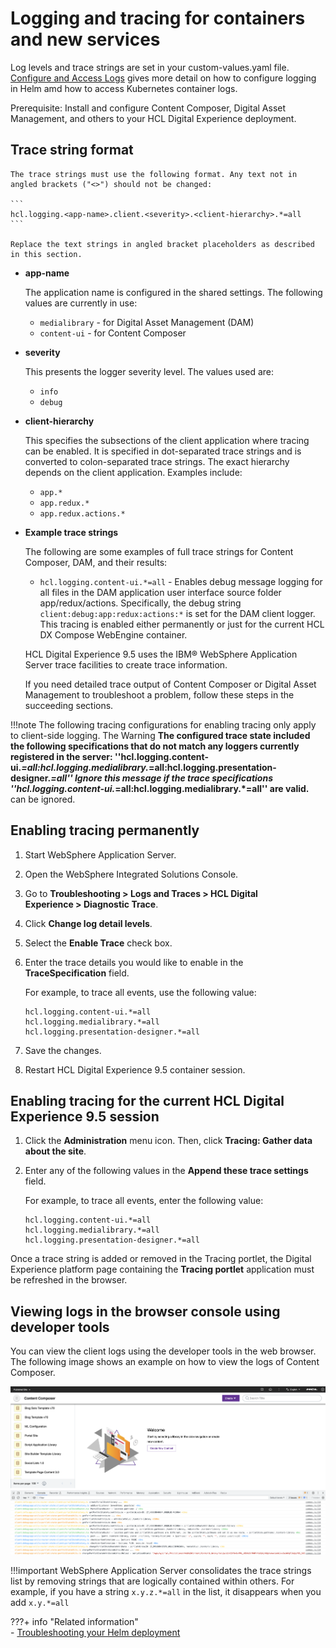 # Logging and tracing for containers and new services

Log levels and trace strings are set in your custom-values.yaml file. [Configure and Access Logs](../../../../deployment/manage/container_configuration/troubleshooting/configure_access_helm_logs.md) gives more detail on how to configure logging in Helm amd how to access Kubernetes container logs. 

Prerequisite: Install and configure Content Composer, Digital Asset Management, and others to your HCL Digital Experience deployment.

## Trace string format

    The trace strings must use the following format. Any text not in angled brackets ("<>") should not be changed:

    ```
    hcl.logging.<app-name>.client.<severity>.<client-hierarchy>.*=all
    ```

    Replace the text strings in angled bracket placeholders as described in this section.

-   **app-name**

    The application name is configured in the shared settings. The following values are currently in use:

    -   `medialibrary` - for Digital Asset Management (DAM)
    -   `content-ui` - for Content Composer
    
-   **severity**

    This presents the logger severity level. The values used are:

    -   `info`
    -   `debug`

-   **client-hierarchy**

    This specifies the subsections of the client application where tracing can be enabled. It is specified in dot-separated trace strings and is converted to colon-separated trace strings. The exact hierarchy depends on the client application. Examples include:

    -   `app.*`
    -   `app.redux.*`
    -   `app.redux.actions.*`

-   **Example trace strings**

    The following are some examples of full trace strings for Content Composer, DAM, and their results:

    -   `hcl.logging.content-ui.*=all` - Enables debug message logging for all files in the DAM application user interface source folder app/redux/actions. Specifically, the debug string `client:debug:app:redux:actions:*` is set for the DAM client logger.
    This tracing is enabled either permanently or just for the current HCL DX Compose WebEngine container.

    HCL Digital Experience 9.5 uses the IBM® WebSphere Application Server trace facilities to create trace information.

    If you need detailed trace output of Content Composer or Digital Asset Management to troubleshoot a problem, follow these steps in the succeeding sections.


!!!note
    The following tracing configurations for enabling tracing only apply to client-side logging.
    The Warning **The configured trace state included the following specifications that do not match any loggers currently registered in the server: ''hcl.logging.content-ui.*=all:hcl.logging.medialibrary.*=all:hcl.logging.presentation-designer.*=all'' Ignore this message if the trace specifications ''hcl.logging.content-ui.*=all:hcl.logging.medialibrary.*=all'' are valid.** can be ignored.


## Enabling tracing permanently

1.  Start WebSphere Application Server.
2.  Open the WebSphere Integrated Solutions Console.
3.  Go to **Troubleshooting > Logs and Traces > HCL Digital Experience > Diagnostic Trace**.
4.  Click **Change log detail levels**.
5.  Select the **Enable Trace** check box.
6.  Enter the trace details you would like to enable in the **TraceSpecification** field.

    For example, to trace all events, use the following value:

    ```
    hcl.logging.content-ui.*=all 
    hcl.logging.medialibrary.*=all
    hcl.logging.presentation-designer.*=all
    ```

7.  Save the changes.
8.  Restart HCL Digital Experience 9.5 container session.

## Enabling tracing for the current HCL Digital Experience 9.5 session

1.  Click the **Administration** menu icon. Then, click **Tracing: Gather data about the site**.
2.  Enter any of the following values in the **Append these trace settings** field.

    For example, to trace all events, enter the following value:

    ```
    hcl.logging.content-ui.*=all 
    hcl.logging.medialibrary.*=all
    hcl.logging.presentation-designer.*=all
    ```


Once a trace string is added or removed in the Tracing portlet, the Digital Experience platform page containing the **Tracing portlet** application must be refreshed in the browser.


## Viewing logs in the browser console using developer tools
You can view the client logs using the developer tools in the web browser. The following image shows an example on how to view the logs of Content Composer.

![View Logs in Web Browser ](../../../../images/View_logs_in_console.png)


!!!important
    WebSphere Application Server consolidates the trace strings list by removing strings that are logically contained within others. For example, if you have a string `x.y.z.*=all` in the list, it disappears when you add `x.y.*=all`

???+ info "Related information"  
    -   [Troubleshooting your Helm deployment](../../../../deployment/manage/container_configuration/troubleshooting/helm_troubleshooting.md)

